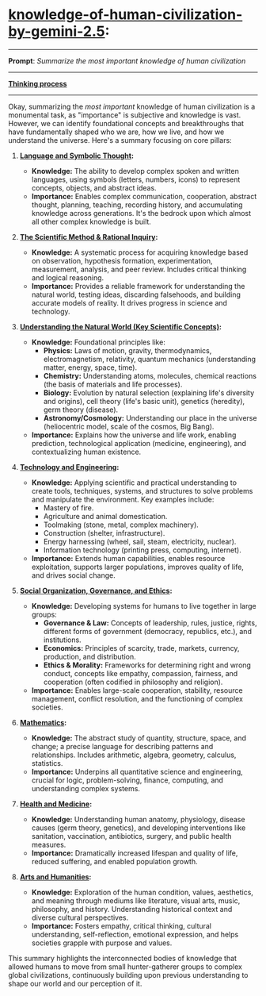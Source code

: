 # **[knowledge-of-human-civilization-by-gemini-2.5](https://github.com/UniBreakfast/knowledge-of-human-civilization-by-gemini-2.5)**:

---

**Prompt**: *Summarize the most important knowledge of human civilization*

---

**[Thinking process](thoughts)**

---

Okay, summarizing the *most important* knowledge of human civilization is a monumental task, as "importance" is subjective and knowledge is vast. However, we can identify foundational concepts and breakthroughs that have fundamentally shaped who we are, how we live, and how we understand the universe. Here's a summary focusing on core pillars:

1.  **[Language and Symbolic Thought](1-language-and-symbolic-thought):**
    *   **Knowledge:** The ability to develop complex spoken and written languages, using symbols (letters, numbers, icons) to represent concepts, objects, and abstract ideas.
    *   **Importance:** Enables complex communication, cooperation, abstract thought, planning, teaching, recording history, and accumulating knowledge across generations. It's the bedrock upon which almost all other complex knowledge is built.

2.  **[The Scientific Method & Rational Inquiry](2-the-scientific-method-rational-inquiry):**
    *   **Knowledge:** A systematic process for acquiring knowledge based on observation, hypothesis formation, experimentation, measurement, analysis, and peer review. Includes critical thinking and logical reasoning.
    *   **Importance:** Provides a reliable framework for understanding the natural world, testing ideas, discarding falsehoods, and building accurate models of reality. It drives progress in science and technology.

3.  **[Understanding the Natural World (Key Scientific Concepts)](3-understanding-the-natural-world):**
    *   **Knowledge:** Foundational principles like:
        *   **Physics:** Laws of motion, gravity, thermodynamics, electromagnetism, relativity, quantum mechanics (understanding matter, energy, space, time).
        *   **Chemistry:** Understanding atoms, molecules, chemical reactions (the basis of materials and life processes).
        *   **Biology:** Evolution by natural selection (explaining life's diversity and origins), cell theory (life's basic unit), genetics (heredity), germ theory (disease).
        *   **Astronomy/Cosmology:** Understanding our place in the universe (heliocentric model, scale of the cosmos, Big Bang).
    *   **Importance:** Explains how the universe and life work, enabling prediction, technological application (medicine, engineering), and contextualizing human existence.

4.  **[Technology and Engineering](4-technology-and-engineering):**
    *   **Knowledge:** Applying scientific and practical understanding to create tools, techniques, systems, and structures to solve problems and manipulate the environment. Key examples include:
        *   Mastery of fire.
        *   Agriculture and animal domestication.
        *   Toolmaking (stone, metal, complex machinery).
        *   Construction (shelter, infrastructure).
        *   Energy harnessing (wheel, sail, steam, electricity, nuclear).
        *   Information technology (printing press, computing, internet).
    *   **Importance:** Extends human capabilities, enables resource exploitation, supports larger populations, improves quality of life, and drives social change.

5.  **[Social Organization, Governance, and Ethics](5-social-organization-governance-ethics):**
    *   **Knowledge:** Developing systems for humans to live together in large groups:
        *   **Governance & Law:** Concepts of leadership, rules, justice, rights, different forms of government (democracy, republics, etc.), and institutions.
        *   **Economics:** Principles of scarcity, trade, markets, currency, production, and distribution.
        *   **Ethics & Morality:** Frameworks for determining right and wrong conduct, concepts like empathy, compassion, fairness, and cooperation (often codified in philosophy and religion).
    *   **Importance:** Enables large-scale cooperation, stability, resource management, conflict resolution, and the functioning of complex societies.

6.  **[Mathematics](6-mathematics):**
    *   **Knowledge:** The abstract study of quantity, structure, space, and change; a precise language for describing patterns and relationships. Includes arithmetic, algebra, geometry, calculus, statistics.
    *   **Importance:** Underpins all quantitative science and engineering, crucial for logic, problem-solving, finance, computing, and understanding complex systems.

7.  **[Health and Medicine](7-health-and-medicine):**
    *   **Knowledge:** Understanding human anatomy, physiology, disease causes (germ theory, genetics), and developing interventions like sanitation, vaccination, antibiotics, surgery, and public health measures.
    *   **Importance:** Dramatically increased lifespan and quality of life, reduced suffering, and enabled population growth.

8.  **[Arts and Humanities](8-arts-and-humanities):**
    *   **Knowledge:** Exploration of the human condition, values, aesthetics, and meaning through mediums like literature, visual arts, music, philosophy, and history. Understanding historical context and diverse cultural perspectives.
    *   **Importance:** Fosters empathy, critical thinking, cultural understanding, self-reflection, emotional expression, and helps societies grapple with purpose and values.

This summary highlights the interconnected bodies of knowledge that allowed humans to move from small hunter-gatherer groups to complex global civilizations, continuously building upon previous understanding to shape our world and our perception of it.
